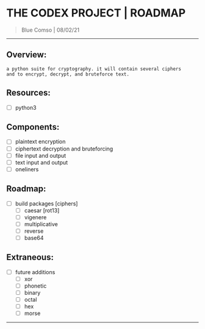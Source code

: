 # THE CODEX PROJECT |  ROADMAP
> Blue Comso | 08/02/21
---

## Overview:
```
a python suite for cryptography. it will contain several ciphers 
and to encrypt, decrypt, and bruteforce text.
```

## Resources:
- [ ] python3

## Components:
- [ ] plaintext encryption
- [ ] ciphertext decryption and bruteforcing
- [ ] file input and output
- [ ] text input and output
- [ ] oneliners

## Roadmap:
- [ ] build packages [ciphers] 
	- [ ] caesar [rot13] 
	- [ ] vigenere
	- [ ] multiplicative
	- [ ] reverse
	- [ ] base64

## Extraneous:
- [ ] future additions
	- [ ] xor
	- [ ] phonetic
	- [ ] binary
	- [ ] octal
	- [ ] hex
	- [ ] morse
---
